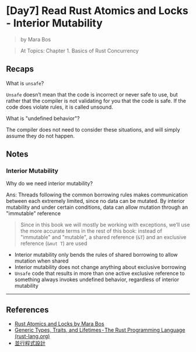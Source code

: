 # [Day7] Read Rust Atomics and Locks - Interior Mutability

> by Mara Bos

> At Topics: Chapter 1. Basics of Rust Concurrency

## Recaps

What is `unsafe`?

`Unsafe` doesn’t mean that the code is incorrect or never safe to use, but rather that the compiler is not validating for you that the code is safe. If the code does violate rules, it is called unsound.

What is "undefined behavior"?

The compiler does not need to consider these situations, and will simply assume they do not happen.

## Notes

### Interior Mutability

Why do we need interior mutability?

Ans: Threads following the common borrowing rules makes communication between each extremely limited, since no data can be mutated. By interior mutability and under certain conditions, data can allow mutation through an "immutable" reference

>  Since in this book we will mostly be working with exceptions, we’ll use the more accurate terms in the rest of this book: instead of "immutable" and "mutable", a shared reference (`&T`) and an exclusive reference (`&mut T`) are used

- Interior mutability only bends the rules of shared borrowing to allow mutation when shared
- Interior mutability does not change anything about exclusive borrowing
- `Unsafe` code that results in more than one active exclusive reference to something always invokes undefined behavior, regardless of interior mutability

---

## References

- [Rust Atomics and Locks by Mara Bos](https://marabos.nl/atomics/)
- [Generic Types, Traits, and Lifetimes - The Rust Programming Language (rust-lang.org)](https://doc.rust-lang.org/stable/book/ch10-00-generics.html)
- [並行程式設計](https://hackmd.io/@sysprog/concurrency/https%3A%2F%2Fhackmd.io%2F%40sysprog%2FS1AMIFt0D)
